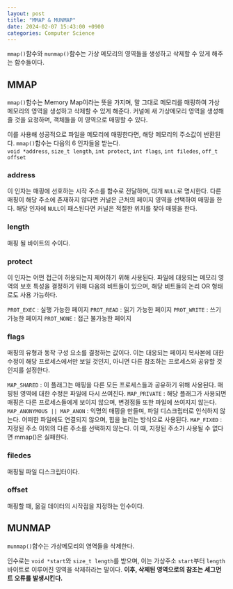 ```yaml
---
layout: post
title: "MMAP & MUNMAP"
date: 2024-02-07 15:43:00 +0900
categories: Computer Science
---
```


`mmap()`함수와 `munmap()`함수는 가상 메모리의 영역들을 생성하고 삭제할 수 있게 해주는 함수들이다.

<h2>MMAP</h2>

`mmap()`함수는 Memory Map이라는 뜻을 가지며, 말 그대로 메모리를 매핑하여 가상 메모리의 영역을 생성하고 삭제할 수 있게 해준다.
커널에 새 가상메모리 영역을 생성해 줄 것을 요청하며, 객체들을 이 영역으로 매핑할 수 있다.

이를 사용해 성공적으로 파일을 메모리에 매핑한다면, 해당 메모리의 주소값이 반환된다.
`mmap()`함수는 다음의 6 인자들을 받는다.  
`void *address`, `size_t length`, `int protect`, `int flags`, `int filedes`, `off_t offset`

<h3>address</h3>

이 인자는 매핑에 선호하는 시작 주소를 함수로 전달하며, 대개 `NULL`로 명시한다.
다른 매핑이 해당 주소에 존재하지 않다면 커널은 근처의 페이지 영역을 선택하여 매핑을 한다.
해당 인자에 `NULL`이 패스된다면 커널은 적절한 위치를 찾아 매핑을 한다.

<h3>length</h3>

매핑 될 바이트의 수이다.

<h3>protect</h3>

이 인자는 어떤 접근이 허용되는지 제어하기 위해 사용된다.
파일에 대응되는 메모리 영역의 보호 특성을 결정하기 위해 다음의 비트들이 있으며,
해당 비트들의 논리 OR 형태로도 사용 가능하다.

`PROT_EXEC` : 실행 가능한 페이지
`PROT_READ` : 읽기 가능한 페이지
`PROT_WRITE` : 쓰기 가능한 페이지
`PROT_NONE` : 접근 불가능한 페이지

<h3>flags</h3>

매핑의 유형과 동작 구성 요소를 결정하는 값이다.
이는 대응되는 페이지 복사본에 대한 수정이 해당 프로세스에서만 보일 것인지, 아니면 다른 참조하는 프로세스와 공유할 것인지를 설정한다.

`MAP_SHARED` : 이 플래그는 매핑을 다른 모든 프로세스들과 공유하기 위해 사용된다. 매핑된 영역에 대한 수정은 파일에 다시 쓰여진다.
`MAP_PRIVATE` : 해당 플래그가 사용되면 매핑은 다른 프로세스들에게 보이지 않으며, 변경점들 또한 파일에 쓰여지지 않는다.
`MAP_ANONYMOUS || MAP_ANON` : 익명의 매핑을 만들며, 파일 디스크립터로 인식하지 않는다. 어떠한 파일에도 연결되지 않으며, 힙을 늘리는 방식으로 사용된다.
`MAP_FIXED` : 지정된 주소 이외의 다른 주소를 선택하지 않는다. 이 때, 지정된 주소가 사용될 수 없다면 mmap()은 실패한다.

### filedes

매핑될 파일 디스크립터이다.

<h3>offset</h3>

매핑할 때, 옮길 데이터의 시작점을 지정하는 인수이다.

<h2>MUNMAP</h2>

`munmap()`함수는 가상메모리의 영역들을 삭제한다.

인수로는 `void *start`와 `size_t length`를 받으며,
이는 가상주소 `start`부터 `length`바이트로 이루어진 영역을 삭제하라는 말이다.
<b>이후, 삭제된 영역으로의 참조는 세그먼트 오류를 발생시킨다.</b>
